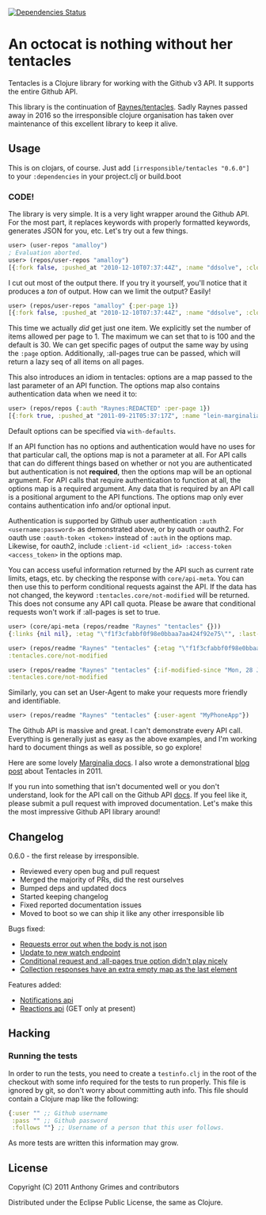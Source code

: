 [![Dependencies Status](https://jarkeeper.com/Raynes/tentacles/status.svg)](https://jarkeeper.com/Raynes/tentacles)

# An octocat is nothing without her tentacles

Tentacles is a Clojure library for working with the Github v3 API. It supports the entire Github API.

This library is the continuation of [Raynes/tentacles](https://github.com/Raynes/tentacles). Sadly Raynes passed away in 2016 so the irresponsible clojure organisation has taken over maintenance of this excellent library to keep it alive.

## Usage

This is on clojars, of course. Just add `[irresponsible/tentacles "0.6.0"]` to your `:dependencies` in your project.clj or build.boot

### CODE!

The library is very simple. It is a very light wrapper around the Github API. For the most part, it replaces keywords with properly formatted keywords, generates JSON for you, etc. Let's try out a few things.

```clojure
user> (user-repos "amalloy")
; Evaluation aborted.
user> (repos/user-repos "amalloy")
[{:fork false, :pushed_at "2010-12-10T07:37:44Z", :name "ddsolve", :clone_url "https://github.com/amalloy/ddsolve.git", :watchers 1, :updated_at "2011-10-04T02:51:53Z", :html_url "https://github.com/amalloy/ddsolve", :owner {:avatar_url "https://secure.gravatar.com/avatar/1c6d7ce3810fd23f0823bf1df5103cd3?d=https://a248.e.akamai.net/assets.github.com%2Fimages%2Fgravatars%2Fgravatar-140.png", :url "https://api.github.com/users/amalloy", :gravatar_id "1c6d7ce3810fd23f0823bf1df5103cd3", :login "amalloy", :id 368685}, :language "Clojure", :size 1704, :created_at "2010-08-18T16:37:47Z", :private false, :homepage "", :git_url "git://github.com/amalloy/ddsolve.git", :url "https://api.github.com/repos/amalloy/ddsolve", :master_branch nil, :ssh_url "git@github.com:amalloy/ddsolve.git", :open_issues 0, :id 846605, :forks 1, :svn_url "https://svn.github.com/amalloy/ddsolve", :description "Double-dummy solver for contract bridge"} ...]
```

I cut out most of the output there. If you try it yourself, you'll notice that it produces a *ton* of output. How can we limit the output? Easily!

```clojure
user> (repos/user-repos "amalloy" {:per-page 1})
[{:fork false, :pushed_at "2010-12-10T07:37:44Z", :name "ddsolve", :clone_url "https://github.com/amalloy/ddsolve.git", :watchers 1, :updated_at "2011-10-04T02:51:53Z", :html_url "https://github.com/amalloy/ddsolve", :owner {:avatar_url "https://secure.gravatar.com/avatar/1c6d7ce3810fd23f0823bf1df5103cd3?d=https://a248.e.akamai.net/assets.github.com%2Fimages%2Fgravatars%2Fgravatar-140.png", :url "https://api.github.com/users/amalloy", :login "amalloy", :gravatar_id "1c6d7ce3810fd23f0823bf1df5103cd3", :id 368685}, :language "Clojure", :size 1704, :created_at "2010-08-18T16:37:47Z", :private false, :homepage "", :git_url "git://github.com/amalloy/ddsolve.git", :url "https://api.github.com/repos/amalloy/ddsolve", :master_branch nil, :ssh_url "git@github.com:amalloy/ddsolve.git", :open_issues 0, :id 846605, :forks 1, :svn_url "https://svn.github.com/amalloy/ddsolve", :description "Double-dummy solver for contract bridge"}]
```

This time we actually *did* get just one item. We explicitly set the number of items allowed per page to 1. The maximum we can set that to is 100 and the default is 30. We can get specific pages of output the same way by using the `:page` option. Additionally, :all-pages true can be passed, which will return a lazy seq of all items on all pages.

This also introduces an idiom in tentacles: options are a map passed to the last parameter of an API function. The options map also contains authentication data when we need it to:

```clojure
user> (repos/repos {:auth "Raynes:REDACTED" :per-page 1})
[{:fork true, :pushed_at "2011-09-21T05:37:17Z", :name "lein-marginalia", :clone_url "https://github.com/Raynes/lein-marginalia.git", :watchers 1, :updated_at "2011-11-23T03:27:47Z", :html_url "https://github.com/Raynes/lein-marginalia", :owner {:login "Raynes", :avatar_url "https://secure.gravatar.com/avatar/54222b6321f0504e0a312c24e97adfc1?d=https://a248.e.akamai.net/assets.github.com%2Fimages%2Fgravatars%2Fgravatar-140.png", :url "https://api.github.com/users/Raynes", :gravatar_id "54222b6321f0504e0a312c24e97adfc1", :id 54435}, :language "Clojure", :size 180, :created_at "2011-11-23T03:27:47Z", :private false, :homepage "", :git_url "git://github.com/Raynes/lein-marginalia.git", :url "https://api.github.com/repos/Raynes/lein-marginalia", :master_branch nil, :ssh_url "git@github.com:Raynes/lein-marginalia.git", :open_issues 0, :id 2832999, :forks 0, :svn_url "https://svn.github.com/Raynes/lein-marginalia", :description "A Marginalia plugin to Leiningen "}]
```

Default options can be specified via `with-defaults`.

If an API function has no options and authentication would have no uses for that particular call, the options map is not a parameter at all. For API calls that can do different things based on whether or not you are authenticated but authentication is not **required**, then the options map will be an optional argument. For API calls that require authentication to function at all, the options map is a required argument. Any data that is required by an API call is a positional argument to the API functions. The options map only ever contains authentication info and/or optional input.

Authentication is supported by Github user authentication `:auth <username:password>` as demonstrated above, or by oauth or oauth2.  For oauth use `:oauth-token <token>` instead of `:auth` in the options map.  Likewise, for oauth2, include `:client-id <client_id> :access-token <access_token>` in the options map.

You can access useful information returned by the API such as current
rate limits, etags, etc. by checking the response with `core/api-meta`. You can then use this to perform conditional requests against the API. If the data has not changed, the keyword `:tentacles.core/not-modified` will be returned. This does not consume any API call quota. Please be aware that conditional requests won't work if :all-pages is set to true.

```clojure
user> (core/api-meta (repos/readme "Raynes" "tentacles" {}))
{:links {nil nil}, :etag "\"f1f3cfabbf0f98e0bbaa7aa424f92e75\"", :last-modified "Mon, 28 Jan 2013 21:13:48 GMT", :call-limit 60, :call-remaining 59}

user> (repos/readme "Raynes" "tentacles" {:etag "\"f1f3cfabbf0f98e0bbaa7aa424f92e75\""})
:tentacles.core/not-modified

user> (repos/readme "Raynes" "tentacles" {:if-modified-since "Mon, 28 Jan 2013 21:13:48 GMT"})
:tentacles.core/not-modified
```

Similarly, you can set an User-Agent to make your requests more friendly and identifiable.

```clojure
user> (repos/readme "Raynes" "tentacles" {:user-agent "MyPhoneApp"})
```

The Github API is massive and great. I can't demonstrate every API call. Everything is generally just as easy as the above examples, and I'm working hard to document things as well as possible, so go explore!

Here are some lovely [Marginalia docs](http://irresponsible.github.com/tentacles). I also wrote a demonstrational [blog post](http://blog.raynes.me/blog/2011/12/02/waving-our-tentacles/) about Tentacles in 2011.

If you run into something that isn't documented well or you don't understand, look for the API call on the Github API [docs](http://developer.github.com/v3/). If you feel like it, please submit a pull request with improved documentation. Let's make this the most impressive Github API library around!

## Changelog

0.6.0 - the first release by irresponsible.

  * Reviewed every open bug and pull request
  * Merged the majority of PRs, did the rest ourselves
  * Bumped deps and updated docs
  * Started keeping changelog
  * Fixed reported documentation issues
  * Moved to boot so we can ship it like any other irresponsible lib
  
Bugs fixed:

* [Requests error out when the body is not json](https://github.com/Raynes/tentacles/issues/81)
* [Update to new watch endpoint](https://github.com/Raynes/tentacles/pull/109)
* [Conditional request and :all-pages true option didn't play nicely](https://github.com/Raynes/tentacles/pull/110)
* [Collection responses have an extra empty map as the last element](https://github.com/Raynes/tentacles/issues/64)

Features added:

* [Notifications api](https://github.com/Raynes/tentacles/pull/93)
* [Reactions api](https://github.com/Raynes/tentacles/issues/96) (GET only at present)

## Hacking

### Running the tests

In order to run the tests, you need to create a `testinfo.clj` in the root of the checkout with some info required for the tests to run properly. This file is ignored by git, so don't worry about committing auth info. This file should contain a Clojure map like the following:

```clojure
{:user "" ;; Github username
 :pass "" ;; Github password
 :follows ""} ;; Username of a person that this user follows.
```

As more tests are written this information may grow.

## License

Copyright (C) 2011 Anthony Grimes and contributors

Distributed under the Eclipse Public License, the same as Clojure.
